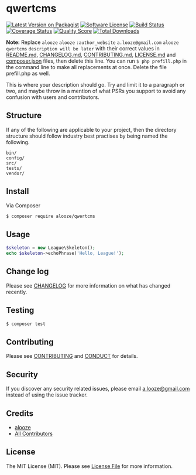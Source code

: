 # qwertcms

[![Latest Version on Packagist][ico-version]][link-packagist]
[![Software License][ico-license]](LICENSE.md)
[![Build Status][ico-travis]][link-travis]
[![Coverage Status][ico-scrutinizer]][link-scrutinizer]
[![Quality Score][ico-code-quality]][link-code-quality]
[![Total Downloads][ico-downloads]][link-downloads]

**Note:** Replace ```alooze``` ```alooze``` ```:author_website``` ```a.looze@gmail.com``` ```alooze``` ```qwertcms``` ```description will be later``` with their correct values in [README.md](README.md), [CHANGELOG.md](CHANGELOG.md), [CONTRIBUTING.md](CONTRIBUTING.md), [LICENSE.md](LICENSE.md) and [composer.json](composer.json) files, then delete this line. You can run `$ php prefill.php` in the command line to make all replacements at once. Delete the file prefill.php as well.

This is where your description should go. Try and limit it to a paragraph or two, and maybe throw in a mention of what
PSRs you support to avoid any confusion with users and contributors.

## Structure

If any of the following are applicable to your project, then the directory structure should follow industry best practises by being named the following.

```
bin/        
config/
src/
tests/
vendor/
```


## Install

Via Composer

``` bash
$ composer require alooze/qwertcms
```

## Usage

``` php
$skeleton = new League\Skeleton();
echo $skeleton->echoPhrase('Hello, League!');
```

## Change log

Please see [CHANGELOG](CHANGELOG.md) for more information on what has changed recently.

## Testing

``` bash
$ composer test
```

## Contributing

Please see [CONTRIBUTING](CONTRIBUTING.md) and [CONDUCT](CONDUCT.md) for details.

## Security

If you discover any security related issues, please email a.looze@gmail.com instead of using the issue tracker.

## Credits

- [alooze][link-author]
- [All Contributors][link-contributors]

## License

The MIT License (MIT). Please see [License File](LICENSE.md) for more information.

[ico-version]: https://img.shields.io/packagist/v/alooze/qwertcms.svg?style=flat-square
[ico-license]: https://img.shields.io/badge/license-MIT-brightgreen.svg?style=flat-square
[ico-travis]: https://img.shields.io/travis/alooze/qwertcms/master.svg?style=flat-square
[ico-scrutinizer]: https://img.shields.io/scrutinizer/coverage/g/alooze/qwertcms.svg?style=flat-square
[ico-code-quality]: https://img.shields.io/scrutinizer/g/alooze/qwertcms.svg?style=flat-square
[ico-downloads]: https://img.shields.io/packagist/dt/alooze/qwertcms.svg?style=flat-square

[link-packagist]: https://packagist.org/packages/alooze/qwertcms
[link-travis]: https://travis-ci.org/alooze/qwertcms
[link-scrutinizer]: https://scrutinizer-ci.com/g/alooze/qwertcms/code-structure
[link-code-quality]: https://scrutinizer-ci.com/g/alooze/qwertcms
[link-downloads]: https://packagist.org/packages/alooze/qwertcms
[link-author]: https://github.com/alooze
[link-contributors]: ../../contributors
